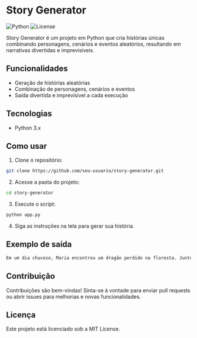 # Story Generator

![Python](https://img.shields.io/badge/Python-3.x-blue)
![License](https://img.shields.io/badge/License-MIT-green)


Story Generator é um projeto em Python que cria histórias únicas combinando personagens, cenários e eventos aleatórios, resultando em narrativas divertidas e imprevisíveis.

## Funcionalidades

- Geração de histórias aleatórias
- Combinação de personagens, cenários e eventos
- Saída divertida e imprevisível a cada execução

## Tecnologias

- Python 3.x

## Como usar

1. Clone o repositório:
```bash
git clone https://github.com/seu-usuario/story-generator.git
```

2. Acesse a pasta do projeto:
```bash
cd story-generator
```

3. Execute o script:
```bash
python app.py
```

4. Siga as instruções na tela para gerar sua história.

## Exemplo de saída
```bash
Em um dia chuvoso, Maria encontrou um dragão perdido na floresta. Juntos, eles embarcaram em uma aventura para encontrar o tesouro escondido do reino.
```

## Contribuição

Contribuições são bem-vindas! Sinta-se à vontade para enviar pull requests ou abrir issues para melhorias e novas funcionalidades.

## Licença

Este projeto está licenciado sob a MIT License.